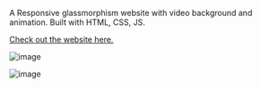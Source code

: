 A Responsive glassmorphism website with video background and animation. Built with HTML, CSS, JS.

[Check out the website here.](https://dmitryvelichko.github.io/water-happiness-website-js/)

![image](https://user-images.githubusercontent.com/42185328/119234063-85a7eb00-bb34-11eb-8acf-71cd5ba91f13.png)

![image](https://user-images.githubusercontent.com/42185328/119234073-a2442300-bb34-11eb-93b5-376db5eae822.png)
